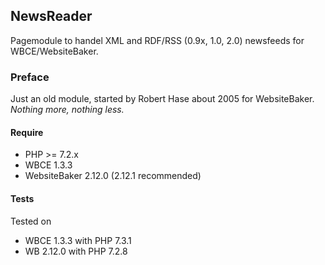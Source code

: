 ## NewsReader
Pagemodule to handel XML and RDF/RSS (0.9x, 1.0, 2.0) newsfeeds for WBCE/WebsiteBaker.

### Preface
Just an old module, started by Robert Hase about 2005 for WebsiteBaker.  
_Nothing more, nothing less._

#### Require
- PHP >= 7.2.x
- WBCE 1.3.3
- WebsiteBaker 2.12.0 (2.12.1 recommended)

#### Tests
Tested on
- WBCE 1.3.3 with PHP 7.3.1
- WB 2.12.0 with PHP 7.2.8

